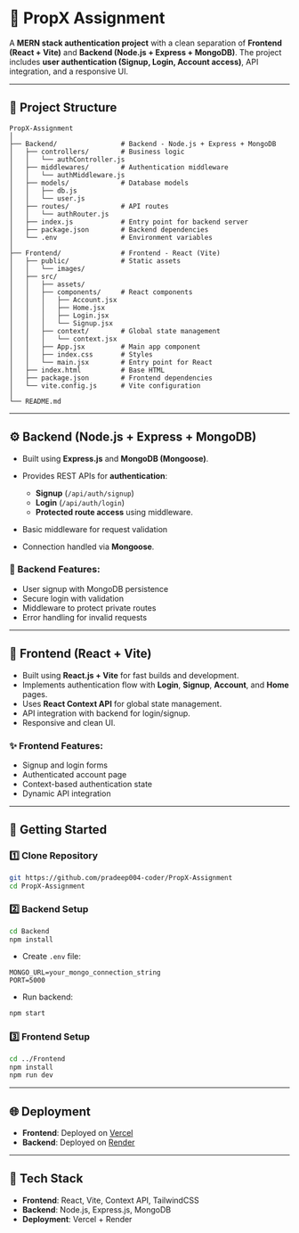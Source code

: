 # 🚀 PropX Assignment

A **MERN stack authentication project** with a clean separation of **Frontend (React + Vite)** and **Backend (Node.js + Express + MongoDB)**.
The project includes **user authentication (Signup, Login, Account access)**, API integration, and a responsive UI.

---

## 📂 Project Structure

```
PropX-Assignment
│
├── Backend/                # Backend - Node.js + Express + MongoDB
│   ├── controllers/        # Business logic
│   │   └── authController.js
│   ├── middlewares/        # Authentication middleware
│   │   └── authMiddleware.js
│   ├── models/             # Database models
│   │   ├── db.js
│   │   └── user.js
│   ├── routes/             # API routes
│   │   └── authRouter.js
│   ├── index.js            # Entry point for backend server
│   ├── package.json        # Backend dependencies
│   └── .env                # Environment variables
│
├── Frontend/               # Frontend - React (Vite)
│   ├── public/             # Static assets
│   │   └── images/
│   ├── src/
│   │   ├── assets/         
│   │   ├── components/     # React components
│   │   │   ├── Account.jsx
│   │   │   ├── Home.jsx
│   │   │   ├── Login.jsx
│   │   │   └── Signup.jsx
│   │   ├── context/        # Global state management
│   │   │   └── context.jsx
│   │   ├── App.jsx         # Main app component
│   │   ├── index.css       # Styles
│   │   └── main.jsx        # Entry point for React
│   ├── index.html          # Base HTML
│   ├── package.json        # Frontend dependencies
│   └── vite.config.js      # Vite configuration
│
└── README.md
```

---

## ⚙️ Backend (Node.js + Express + MongoDB)

* Built using **Express.js** and **MongoDB (Mongoose)**.
* Provides REST APIs for **authentication**:

  * **Signup** (`/api/auth/signup`)
  * **Login** (`/api/auth/login`)
  * **Protected route access** using middleware.
* Basic middleware for request validation
* Connection handled via **Mongoose**.

### 🔑 Backend Features:

* User signup with MongoDB persistence
* Secure login with validation
* Middleware to protect private routes
* Error handling for invalid requests

---

## 🎨 Frontend (React + Vite)

* Built using **React.js + Vite** for fast builds and development.
* Implements authentication flow with **Login**, **Signup**, **Account**, and **Home** pages.
* Uses **React Context API** for global state management.
* API integration with backend for login/signup.
* Responsive and clean UI.

### ✨ Frontend Features:

* Signup and login forms
* Authenticated account page
* Context-based authentication state
* Dynamic API integration

---

## 🚀 Getting Started

### 1️⃣ Clone Repository

```bash
git https://github.com/pradeep004-coder/PropX-Assignment
cd PropX-Assignment
```

### 2️⃣ Backend Setup

```bash
cd Backend
npm install
```

* Create `.env` file:

```env
MONGO_URL=your_mongo_connection_string 
PORT=5000
```

* Run backend:

```bash
npm start
```

### 3️⃣ Frontend Setup

```bash
cd ../Frontend
npm install
npm run dev
```

---

## 🌐 Deployment

* **Frontend**: Deployed on [Vercel](https://prop-x-assignment-kcq3.vercel.app)
* **Backend**: Deployed on [Render](https://propx-assignment.onrender.com)

---

## 📌 Tech Stack

* **Frontend**: React, Vite, Context API, TailwindCSS
* **Backend**: Node.js, Express.js, MongoDB
* **Deployment**: Vercel + Render
